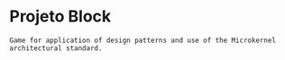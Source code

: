 
**Projeto Block**
===================


	Game for application of design patterns and use of the Microkernel architectural standard.

